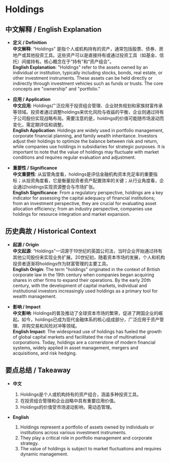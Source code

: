 # Holdings

## 中文解释 / English Explanation

* **定义 / Definition**  
  **中文解释**: “Holdings” 是指个人或机构持有的资产，通常包括股票、债券、房地产或其他投资工具。这些资产可以是直接持有或通过投资工具（如基金、信托）间接持有。核心概念在于“持有”和“资产组合”。  
  **English Explanation**: "Holdings" refer to the assets owned by an individual or institution, typically including stocks, bonds, real estate, or other investment instruments. These assets can be held directly or indirectly through investment vehicles such as funds or trusts. The core concepts are "ownership" and "portfolio."

* **应用 / Application**  
  **中文应用**: Holdings广泛应用于投资组合管理、企业财务规划和家族财富传承等领域。投资者通过调整holdings来优化风险与收益的平衡，企业则通过持有子公司股份实现战略布局。需要注意的是，holdings的价值可能随市场波动而变化，需定期评估和调整。  
  **English Application**: Holdings are widely used in portfolio management, corporate financial planning, and family wealth inheritance. Investors adjust their holdings to optimize the balance between risk and return, while companies use holdings in subsidiaries for strategic purposes. It is important to note that the value of holdings may fluctuate with market conditions and requires regular evaluation and adjustment.

* **重要性 / Significance**  
  **中文重要性**: 从监管角度看，holdings是评估金融机构资本充足率的重要指标；从投资角度看，它是衡量投资者资产配置效率的关键；从行业角度看，企业通过holdings实现资源整合与市场扩张。  
  **English Significance**: From a regulatory perspective, holdings are a key indicator for assessing the capital adequacy of financial institutions; from an investment perspective, they are crucial for evaluating asset allocation efficiency; from an industry perspective, companies use holdings for resource integration and market expansion.

## 历史典故 / Historical Context

* **起源 / Origin**  
  **中文起源**: “Holdings”一词源于19世纪的英国公司法，当时企业开始通过持有其他公司股份来实现业务扩展。20世纪初，随着资本市场的发展，个人和机构投资者逐渐将holdings作为财富管理的主要工具。  
  **English Origin**: The term "holdings" originated in the context of British corporate law in the 19th century when companies began acquiring shares in other firms to expand their operations. By the early 20th century, with the development of capital markets, individual and institutional investors increasingly used holdings as a primary tool for wealth management.

* **影响 / Impact**  
  **中文影响**: Holdings的普及推动了全球资本市场的繁荣，促进了跨国企业的崛起。如今，holdings已成为现代金融体系的核心组成部分，广泛应用于资产管理、并购交易和风险对冲等领域。  
  **English Impact**: The widespread use of holdings has fueled the growth of global capital markets and facilitated the rise of multinational corporations. Today, holdings are a cornerstone of modern financial systems, widely applied in asset management, mergers and acquisitions, and risk hedging.

## 要点总结 / Takeaway

* **中文**  
  1. Holdings是个人或机构持有的资产组合，涵盖多种投资工具。  
  2. 在投资组合管理和企业战略中具有重要应用价值。  
  3. Holdings的价值受市场波动影响，需动态管理。

* **English**  
  1. Holdings represent a portfolio of assets owned by individuals or institutions across various investment instruments.  
  2. They play a critical role in portfolio management and corporate strategy.  
  3. The value of holdings is subject to market fluctuations and requires dynamic management.
